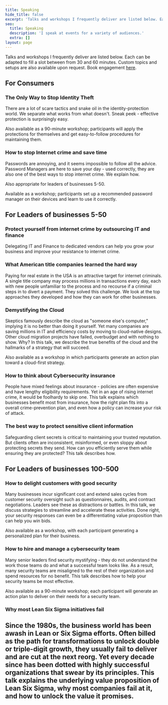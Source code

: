 ```yaml
---
title: Speaking
hide_title: false
excerpt: 'Talks and workshops I frequently deliver are listed below. Each can be adapted to fill a slot between from 30 and 60 minutes. Custom topics and setups are also available upon request'
seo:
  title: Speaking
  description: 'I speak at events for a variety of audiences.'
  extra: []
layout: page
---
```

Talks and workshops I frequently deliver are listed below. Each can be adapted to fill a slot between from 30 and 60 minutes. Custom topics and setups are also available upon request. Book engagement [here](/book_speaking). 
## For Consumers
### The Only Way to Stop Identity Theft
There are a lot of scare tactics and snake oil in the identity-protection world. We separate what works from what doesn't. Sneak peek - effective protection is surprisingly easy. 

Also available as a 90-minute workshop; participants will apply the protections for themselves and get easy-to-follow procedures for maintaining them.

### How to stop Internet crime and save time 
Passwords are annoying, and it seems impossible to follow all the advice. Password Managers are here to save your day - used correctly, they are also one of the best ways to stop internet crime. We explain how. 

Also appropriate for leaders of businesses 5-50. 

Available as a workshop; participants set up a recommended password manager on their devices and learn to use it correctly. 
## For Leaders of businesses 5-50
### Protect yourself from internet crime by outsourcing IT and finance
Delegating IT and Finance to dedicated vendors can help you grow your business and improve your resistance to internet crime.
### What American title companies learned the hard way
Paying for real estate in the USA is an attractive target for internet criminals. A single title company may process millions in transactions every day, each with new people unfamiliar to the process and no recourse if a criminal steps in to divert a payment. They solved this challenge. We look at the top approaches they developed and how they can work for other businesses.
### Demystifying the Cloud
Skeptics famously describe the cloud as "someone else's computer," implying it is no better than doing it yourself. Yet many companies are saving millions in IT and efficiency costs by moving to cloud-native designs. Other cloud migration projects have failed, overbudget and with nothing to show. Why? In this talk, we describe the true benefits of the cloud and the hallmarks of a strategy that will succeed. 

Also available as a workshop in which participants generate an action plan toward a cloud-first strategy.
### How to think about Cybersecurity insurance
People have mixed feelings about insurance - policies are often expensive and have lengthy eligibility requirements. Yet in an age of rising internet crime, it would be foolhardy to skip one. This talk explains which businesses benefit most from insurance, how the right plan fits into a overall crime-prevention plan, and even how a policy can increase your risk of attack.    
### The best way to protect sensitive client information
Safeguarding client secrets is critical to maintaining your trusted reputation. But clients often are inconsistent, misinformed, or even sloppy about protecting secrets they send. How can you efficiently serve them while ensuring they are protected? This talk describes how.
## For Leaders of businesses 100-500
### How to delight customers with good security
Many businesses incur significant cost and extend sales cycles from customer security oversight such as questionnaires, audits, and contract negotiations. Leaders see these as distractions or battles. In this talk, we discuss strategies to streamline and accelerate these activities. Done right, your security responses can even be a differentiating value proposition than can help you win bids. 

Also available as a workshop, with each participant generating a personalized plan for their business.
### How to hire and manage a cybersecurity team
Many senior leaders find security mystifying - they do not understand the work those teams do and what a successful team looks like. As a result, many security teams are misaligned to the rest of their organization and spend resources for no benefit. This talk describes how to help your security teams be most effective. 

Also available as a 90-minute workshop; each participant will generate an action plan to deliver on their needs for a security team.

### Why most Lean Six Sigma initiatives fail

Since the 1980s, the business world has been awash in Lean or Six Sigma efforts. Often billed as the path for transformations to unlock double or triple-digit growth, they usually fail to deliver and are cut at the next reorg. Yet every decade since has been dotted with highly successful organizations that swear by its principles. This talk explains the underlying value proposition of Lean Six Sigma, why most companies fail at it, and how to unlock the value it promises.
---